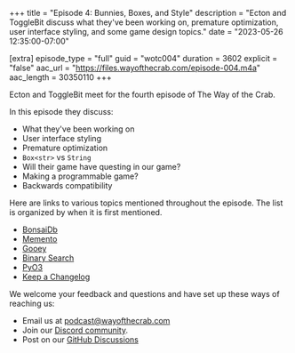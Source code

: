 +++
title = "Episode 4: Bunnies, Boxes, and Style"
description = "Ecton and ToggleBit discuss what they've been working on, premature optimization, user interface styling, and some game design topics."
date = "2023-05-26 12:35:00-07:00"

[extra]
episode_type = "full"
guid = "wotc004"
duration = 3602
explicit = "false"
aac_url = "https://files.wayofthecrab.com/episode-004.m4a"
aac_length = 30350110
+++

Ecton and ToggleBit meet for the fourth episode of The Way of the Crab.

In this episode they discuss:

- What they've been working on
- User interface styling
- Premature optimization
- `Box<str>` vs `String`
- Will their game have questing in our game?
- Making a programmable game?
- Backwards compatibility

Here are links to various topics mentioned throughout the episode. The list is
organized by when it is first mentioned.

- [BonsaiDb](https://bonsaidb.io/)
- [Memento](https://en.wikipedia.org/wiki/Memento_(film))
- [Gooey](https://github.com/khonsulabs/gooey/tree/reactive)
- [Binary Search](https://en.wikipedia.org/wiki/Binary_search_algorithm)
- [PyO3](https://github.com/PyO3/pyo3)
- [Keep a Changelog](https://keepachangelog.com/)

We welcome your feedback and questions and have set up these ways of reaching us:

- Email us at [podcast@wayofthecrab.com](mailto:podcast@wayofthecrab.com)
- Join our [Discord community](https://discord.gg/gREMsW2uAd).
- Post on our [GitHub Discussions](https://github.com/WayOfTheCrab/podcast/discussions)
